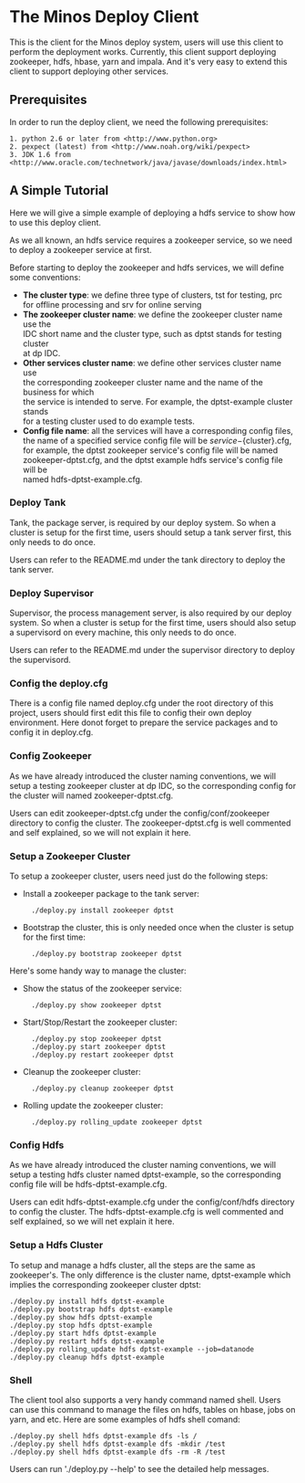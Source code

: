 # The Minos Deploy Client
This is the client for the Minos deploy system, users will use this client
to perform the deployment works. Currently, this client support deploying
zookeeper, hdfs, hbase, yarn and impala. And it's very easy to extend
this client to support deploying other services.

## Prerequisites
In order to run the deploy client, we need the following prerequisites:

    1. python 2.6 or later from <http://www.python.org>
    2. pexpect (latest) from <http://www.noah.org/wiki/pexpect>
    3. JDK 1.6 from <http://www.oracle.com/technetwork/java/javase/downloads/index.html>

## A Simple Tutorial
Here we will give a simple example of deploying a hdfs service to show how
to use this deploy client.

As we all known, an hdfs service requires a zookeeper service, so we need to
deploy a zookeeper service at first.

Before starting to deploy the zookeeper and hdfs services, we will define
some conventions:

* **The cluster type**: we define three type of clusters, tst for testing, prc  
for offline processing and srv for online serving
* **The zookeeper cluster name**: we define the zookeeper cluster name use the  
IDC short name and the cluster type, such as dptst stands for testing cluster  
at dp IDC.
* **Other services cluster name**: we define other services cluster name use  
the corresponding zookeeper cluster name and the name of the business for which  
the service is intended to serve. For example, the dptst-example cluster stands  
for a testing cluster used to do example tests.
* **Config file name**: all the services will have a corresponding config files,  
the name of a specified service config file will be ${service}-${cluster}.cfg,  
for example, the dptst zookeeper service's config file will be named  
zookeeper-dptst.cfg, and the dptst example hdfs service's config file will be  
named hdfs-dptst-example.cfg.

### Deploy Tank
Tank, the package server, is required by our deploy system. So when a cluster
is setup for the first time, users should setup a tank server first, this only
needs to do once.

Users can refer to the README.md under the tank directory to deploy the tank
server.

### Deploy Supervisor
Supervisor, the process management server, is also required by our deploy
system. So when a cluster is setup for the first time, users should also setup
a supervisord on every machine, this only needs to do once.

Users can refer to the README.md under the supervisor directory to deploy the
supervisord.

### Config the deploy.cfg
There is a config file named deploy.cfg under the root directory of this
project, users should first edit this file to config their own deploy
environment. Here donot forget to prepare the service packages and to config
it in deploy.cfg.

### Config Zookeeper
As we have already introduced the cluster naming conventions, we will setup a
testing zookeeper cluster at dp IDC, so the corresponding config for the
cluster will named zookeeper-dptst.cfg.

Users can edit zookeeper-dptst.cfg under the config/conf/zookeeper directory
to config the cluster. The zookeeper-dptst.cfg is well commented and self
explained, so we will not explain it here.

### Setup a Zookeeper Cluster
To setup a zookeeper cluster, users need just do the following steps:

* Install a zookeeper package to the tank server:

        ./deploy.py install zookeeper dptst

* Bootstrap the cluster, this is only needed once when the cluster is setup
for the first time:

        ./deploy.py bootstrap zookeeper dptst

Here's some handy way to manage the cluster:

* Show the status of the zookeeper service:

        ./deploy.py show zookeeper dptst
* Start/Stop/Restart the zookeeper cluster:

        ./deploy.py stop zookeeper dptst
        ./deploy.py start zookeeper dptst
        ./deploy.py restart zookeeper dptst

* Cleanup the zookeeper cluster:

        ./deploy.py cleanup zookeeper dptst

* Rolling update the zookeeper cluster:

        ./deploy.py rolling_update zookeeper dptst

### Config Hdfs
As we have already introduced the cluster naming conventions, we will setup a
testing hdfs cluster named dptst-example, so the corresponding config file
will be hdfs-dptst-example.cfg.

Users can edit hdfs-dptst-example.cfg under the config/conf/hdfs directory
to config the cluster. The hdfs-dptst-example.cfg is well commented and self
explained, so we will net explain it here.

### Setup a Hdfs Cluster
To setup and manage a hdfs cluster, all the steps are the same as zookeeper's.
The only difference is the cluster name, dptst-example which implies the
corresponding zookeeper cluster dptst:

    ./deploy.py install hdfs dptst-example
    ./deploy.py bootstrap hdfs dptst-example
    ./deploy.py show hdfs dptst-example
    ./deploy.py stop hdfs dptst-example
    ./deploy.py start hdfs dptst-example
    ./deploy.py restart hdfs dptst-example
    ./deploy.py rolling_update hdfs dptst-example --job=datanode
    ./deploy.py cleanup hdfs dptst-example

### Shell
The client tool also supports a very handy command named shell. Users can use
this command to manage the files on hdfs, tables on hbase, jobs on yarn, and
etc. Here are some examples of hdfs shell comand:

    ./deploy.py shell hdfs dptst-example dfs -ls /
    ./deploy.py shell hdfs dptst-example dfs -mkdir /test
    ./deploy.py shell hdfs dptst-example dfs -rm -R /test

Users can run './deploy.py --help' to see the detailed help messages.
